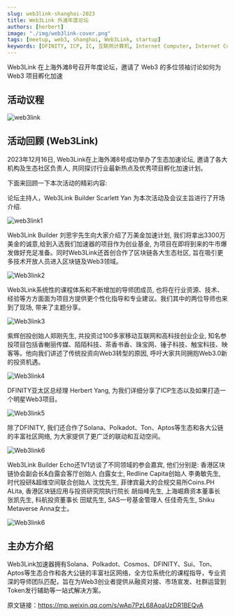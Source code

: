 ```yaml
---
slug: web3link-shanghai-2023
title: Web3Link 外滩年度论坛
authors: [herbert]
image: "./img/web3link-cover.png"
tags: [meetup, web3, shanghai, Web3Link, startup]
keywords: [DFINITY, ICP, IC, 互联网计算机, Internet Computer, Internet Computer Protocol, Web3, Crypto, Blockchain, 区块链, 加密货币, DApp, 去中心化, 去中心化应用, developer, startup, shiku, web3, yumi]
---
```


Web3Link 在上海外滩8号召开年度论坛，邀请了 Web3 的多位领袖讨论如何为 Web3 项目孵化加速

<!--truncate-->

## 活动议程

![web3link](./img/web3go.png)

## 活动回顾 (Web3Link)

2023年12月16日, Web3Link在上海外滩8号成功举办了生态加速论坛, 邀请了各大机构及生态社区负责人, 共同探讨行业最新热点及优秀项目孵化加速计划。

下面来回顾一下本次活动的精彩内容:

论坛主持人，Web3Link Builder Scarlett Yan 为本次活动及会议主旨进行了开场介绍.

![web3link1](./img/web3link01.jpeg)

Web3Link Builder 刘思宇先生向大家介绍了万美金加速计划, 我们将拿出3300万美金的诚意,给到入选我们加速器的项目作为创业基金, 为项目在即将到来的牛市爆发做好充足准备。同时Web3Link还首创合作了区块链各大生态社区, 旨在吸引更多技术开放人员进入区块链及Web3领域。

![Web3link2](./img/web3link02.jpeg)

Web3Link系统性的课程体系和不断增加的导师团成员, 也将在行业资源、技术、经验等方方面面为项目方提供更个性化指导和专业建议。我们其中的两位导师也来到了现场, 带来了主题分享。

![Web3link3](./img/web3link03.jpeg)

紫辉创投创始人郑刚先生, 共投资过100多家移动互联网和高科技创业企业, 知名参投项目包括香榭丽传媒、陌陌科技、茶香书香、珠宝网、锤子科技、触宝科技、映客等。他向我们讲述了传统投资向Web3转型的原因, 呼吁大家共同拥抱Web3.0新的投资机遇。

![Web3link4](./img/web3link04.jpeg)

DFINITY亚太区总经理 Herbert Yang, 为我们详细分享了ICP生态以及如果打造一个明星Web3项目。

![Web3link5](./img/web3link05.jpeg)

除了DFINITY, 我们还合作了Solana、Polkadot、Ton、Aptos等生态和各大公链的丰富社区网络, 为大家提供了更广泛的联动和互动空间。

![Web3link6](./img/web3link06.jpeg)

Web3Link Builder Echo还1V1访谈了不同领域的参会嘉宾, 他们分别是: 香港区块链协会副会长&白露会客厅创始人 白露女士, Redline Capita创始人 李勇敏先生, 时代投研&超维空间联合创始人 沈忱先生, 菲律宾最大的合规交易所Coins.PH ALita, 香港区块链应用与投资研究院执行院长 胡烜峰先生, 上海崛鼎资本董事长 张凯先生, 科航投资董事长 田斌先生, SAS一号基金管理人 任佳奇先生, Shiku Metaverse Anna女士。

![Web3link6](./img/web3link07.jpeg)

## 主办方介绍

Web3Link加速器拥有Solana、Polkadot、Cosmos、DFINITY、Sui、Ton、Aptos等生态合作和各大公链的丰富社区网络，全方位系统化的课程指导，专业资深的导师团队匹配，旨在为Web3创业者提供从融资对接、市场宣发、社群运营到Token发行辅助等一站式解决方案。

原文链接：https://mp.weixin.qq.com/s/wAp7PzL68AoaUzDR1BEQvA

